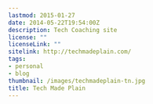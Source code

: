```yaml
---
lastmod: 2015-01-27
date: 2014-05-22T19:54:00Z
description: Tech Coaching site
license: ""
licenseLink: ""
sitelink: http://techmadeplain.com/
tags:
- personal
- blog
thumbnail: /images/techmadeplain-tn.jpg
title: Tech Made Plain
---
```


